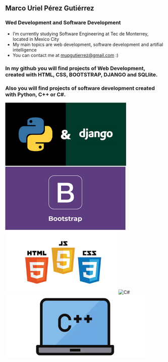 ## Marco Uriel Pérez Gutiérrez 
### Wed Development and Software Development
- I’m currently studying Software Engineering at Tec de Monterrey, located in Mexico City
- My main topics are web development, software development and artifial intelligence
- You can contact me at mupgutierrez@gmail.com :)
### In my github you will find projects of Web Development, created with HTML, CSS, BOOTSTRAP, DJANGO and SQLlite.
### Also you will find projects of software development created with Python, C++ or C#.

<img src="GitImagenes/DjangoPy.png" alt="Django" max-width="100%" height="200">
<img src="GitImagenes/BootStrap.png" alt="Boostrap" max-width="100%" height="200">
<img src="GitImagenes/HTML.jpg" alt="HTML" max-width="100%" height="200">
<img src="GitImagenes/c#.png" alt="C#" max-width="100%" height="200">
<img src="GitImagenes/C++.webp" alt="C++" max-width="100%" height="200">

